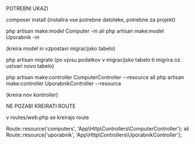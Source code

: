 POTREBNI UKAZI

composer install
(instalira vse potrebne datoteke, potrebne za projekt)

php artisan make:model Computer -m
ali
php artisan make:model Uporabnik -m

(kreira model in vzpostavi migracijsko tabelo)


php artisan migrate
(po vpisu podatkov v migracijsko tabelo ti migrira oz. ustvari novo tabelo)


php artisan make:controller ComputerController --resource
ali
php artisan make:controller UporabnikController --resource

(kreira nov kontroller)



NE POZABI KREIRATI ROUTE

v routes/web.php se kreirajo route

Route::resource('computers', 'App\Http\Controllers\ComputerController');
ali
Route::resource('uporabnik', 'App\Http\Controllers\UporabnikController');
